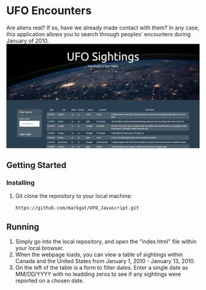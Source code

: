 # UFO Encounters
Are aliens real? If so, have we already made contact with them? In any case, this application allows you to search through peoples' encounters during January of 2010.
![Sightings](ufo.png)
## Getting Started
### Installing
1) Git clone the repository to your local machine:
    ````
    https://github.com/markgat/UFO_Javascript.git
    ````
## Running
1) Simply go into the local repository, and open the "index.html" file within your local browser.
2) When the webpage loads, you can view a table of sightings within Canada and the United States from January 1, 2010 - January 13, 2010.
3) On the left of the table is a form to filter dates. Enter a single date as MM/DD/YYYY with no leadding zeros to see if any sightings were reported on a chosen date.
 